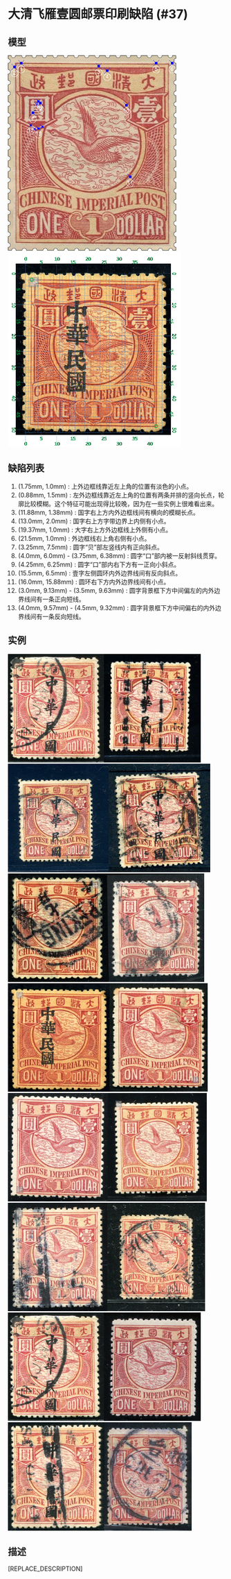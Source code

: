# 大清飞雁壹圆邮票印刷缺陷 (#37)

## 模型
<img src="model.png" height=450/> <img src="sampling.png" height=450/>

## 缺陷列表
1. (1.75mm, 1.0mm) :  上外边框线靠近左上角的位置有淡色的小点。
1. (0.88mm, 1.5mm) :  左外边框线靠近左上角的位置有两条并排的竖向长点，轮廓比较模糊。这个特征可能出现得比较晚，因为在一些实例上很难看出来。
1. (11.88mm, 1.38mm) :  国字右上方内外边框线间有横向的模糊长点。
1. (13.0mm, 2.0mm) :  国字右上方字带边界上内侧有小点。
1. (19.37mm, 1.0mm) :  大字右上方外边框线上外侧有小点。
1. (21.5mm, 1.0mm) :  外边框线右上角右侧有小点。
1. (3.25mm, 7.5mm) :  圆字“贝”部左竖线内有正向斜点。
1. (4.0mm, 6.0mm) - (3.75mm, 6.38mm) :  圆字“口”部内被一反射斜线贯穿。
1. (4.25mm, 6.25mm) :  圆字“口”部内右下方有一正向小斜点。
1. (15.5mm, 6.5mm) :  壹字左侧圆环内外边界线间有反向斜点。
1. (16.0mm, 15.88mm) :  圆环右下方内外边界线间有小点。
1. (3.0mm, 9.13mm) - (3.5mm, 9.63mm) :  圆字背景框下方中间偏左的内外边界线间有一条正向短线。
1. (4.0mm, 9.57mm) - (4.5mm, 9.32mm) :  圆字背景框下方中间偏右的内外边界线间有一条反向短线。


## 实例
<img src="159979013A.jpg" height=250/><img src="2008-08-23_00008028016A.jpg" height=250/><img src="2009-06-20_00027034026A.jpg" height=250/><img src="2009-06-27_00027219002A.jpg" height=250/><img src="2011-04-19_00043075003A.jpg" height=250/><img src="2012-05-16_00056147038A.jpg" height=250/><img src="2012-05-24_00057511002A.jpg" height=250/><img src="2012-10-07_00070772007A.jpg" height=250/><img src="2012-11-30_00075600002A.jpg" height=250/><img src="2013-04-20_00106971132A.jpg" height=250/><img src="2013-12-17_00130562051A.jpg" height=250/><img src="2014-03-16_00138666010A.jpg" height=250/><img src="2014-11-23_00159979013A.jpg" height=250/><img src="2014-12-05_00162803024A.jpg" height=250/><img src="2015-11-10_00191103036A.jpg" height=250/><img src="2016-07-18_00219616005A.jpg" height=250/>


## 描述
[REPLACE_DESCRIPTION]
